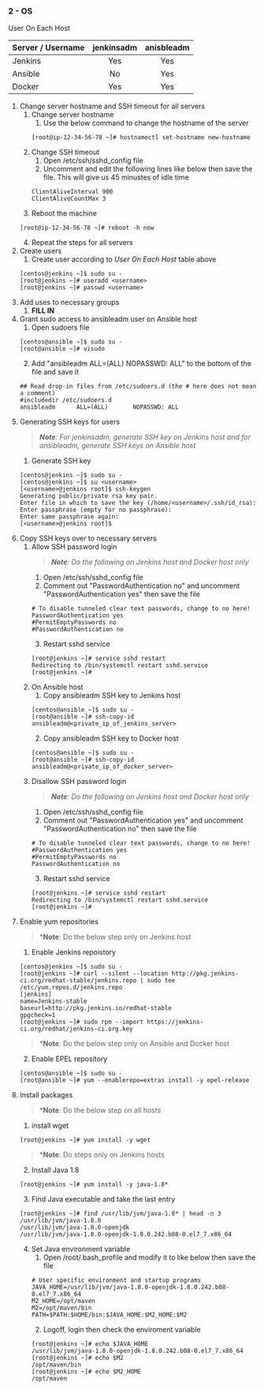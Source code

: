 ### 2 - OS

User On Each Host

| Server / Username | jenkinsadm | anisbleadm |
|-------------------|:----------:|:----------:|
| Jenkins           |     Yes    |     Yes    |
| Ansible           |     No     |     Yes    |
| Docker            |     Yes    |     Yes    |


1. Change server hostname and SSH timeout for all servers
    1. Change server hostname
        1. Use the below command to change the hostname of the server
        ```
        [root@ip-12-34-56-78 ~]# hostnamectl set-hostname new-hostname
        ```
    2. Change SSH timeout
        1. Open /etc/ssh/sshd_config file
        2. Uncomment and edit the following lines like below then save the file. This will give us 45 minustes of idle time
        ```
        ClientAliveInterval 900
        ClientAliveCountMax 3
        ```
    3. Reboot the machine
    ```
    [root@ip-12-34-56-78 ~]# reboot -h now
    ```
    4. Repeat the steps for all servers
2. Create users
    1. Create user according to *User On Each Host* table above
    ```
    [centos@jenkins ~]$ sudo su -
    [root@jenkins ~]# useradd <username>
    [root@jenkins ~]# passwd <username>
    ```
3. Add uses to necessary groups
    1. **FILL IN**
4. Grant sudo access to ansibleadm user on Ansible host
    1. Open sudoers file
    ```
    [centos@ansible ~]$ sudo su -
    [root@ansible ~]# visudo
    ```
    2. Add "ansibleadm      ALL=(ALL)       NOPASSWD: ALL" to the bottom of the file and save it
    ```
    ## Read drop-in files from /etc/sudoers.d (the # here does not mean a comment)
    #includedir /etc/sudoers.d
    ansibleadm      ALL=(ALL)       NOPASSWD: ALL
    ```
5. Generating SSH keys for users
    > ***Note**: For jenkinsadm, generate SSH key on Jenkins host and for ansibleadm, generate SSH keys on Ansible host*
    1. Generate SSH key
    ```
    [centos@jenkins ~]$ sudo su -
    [centos@jenkins ~]$ su <username>
    [<username>@jenkins root]$ ssh-keygen
    Generating public/private rsa key pair.
    Enter file in which to save the key (/home/<username>/.ssh/id_rsa):
    Enter passphrase (empty for no passphrase):
    Enter same passphrase again:
    [<username>@jenkins root]$
    ```
6. Copy SSH keys over to necessary servers
    1. Allow SSH password login
        > ***Note**: Do the following on Jenkins host and Docker host only*
        1. Open /etc/ssh/sshd_config file
        2. Comment out "PasswordAuthentication no" and uncomment "PasswordAuthentication yes" then save the file
        ```
        # To disable tunneled clear text passwords, change to no here!
        PasswordAuthentication yes
        #PermitEmptyPasswords no
        #PasswordAuthentication no
        ```
        3. Restart sshd service
        ```
        [root@jenkins ~]# service sshd restart
        Redirecting to /bin/systemctl restart sshd.service
        [root@jenkins ~]#
        ``` 
    2. On Ansible host
        1. Copy ansibleadm SSH key to Jenkins host
        ```
        [centos@ansible ~]$ sudo su -
        [root@ansible ~]# ssh-copy-id ansibleadm@<private_ip_of_jenkins_server>
        ```
        2. Copy ansibleadm SSH key to Docker host
        ```
        [centos@ansible ~]$ sudo su -
        [root@ansible ~]# ssh-copy-id ansibleadm@<private_ip_of_docker_server>
        ```
    3. Disallow SSH password login
        > ***Note**: Do the following on Jenkins host and Docker host only*
        1. Open /etc/ssh/sshd_config file
        2. Comment out "PasswordAuthentication yes" and uncomment "PasswordAuthentication no" then save the file
        ```
        # To disable tunneled clear text passwords, change to no here!
        #PasswordAuthentication yes
        #PermitEmptyPasswords no
        PasswordAuthentication no
        ```
        3. Restart sshd service
        ```
        [root@jenkins ~]# service sshd restart
        Redirecting to /bin/systemctl restart sshd.service
        [root@jenkins ~]#
        ``` 
7. Enable yum repositories
    > ***Note**: Do the below step only on Jenkins host
    1. Enable Jenkins repoistory
    ```
    [centos@jenkins ~]$ sudo su -
    [root@jenkins ~]# curl --silent --location http://pkg.jenkins-ci.org/redhat-stable/jenkins.repo | sudo tee /etc/yum.repos.d/jenkins.repo
    [jenkins]
    name=Jenkins-stable
    baseurl=http://pkg.jenkins.io/redhat-stable
    gpgcheck=1
    [root@jenkins ~]# sudo rpm --import https://jenkins-ci.org/redhat/jenkins-ci.org.key
    ```
    > ***Note**: Do the below step only on Ansible and Docker host
    2. Enable EPEL repository
    ```
    [centos@ansible ~]$ sudo su -
    [root@ansible ~]# yum --enablerepo=extras install -y epel-release
    ```
8. Install packages
    > ***Note**: Do the below step on all hosts
    1. install wget
    ```
    [root@jenkins ~]# yum install -y wget
    ```
    > ***Note**: Do steps only on Jenkins hosts
    2. Install Java 1.8
    ```
    [root@jenkins ~]# yum install -y java-1.8*
    ```
    3. Find Java executable and take the last entry
    ```
    [root@jenkins ~]# find /usr/lib/jvm/java-1.8* | head -n 3
    /usr/lib/jvm/java-1.8.0
    /usr/lib/jvm/java-1.8.0-openjdk
    /usr/lib/jvm/java-1.8.0-openjdk-1.8.0.242.b08-0.el7_7.x86_64
    ```
    4. Set Java environment variable
        1. Open /root/.bash_profile and modify it to like below then save the file
        ```
        # User specific environment and startup programs
        JAVA_HOME=/usr/lib/jvm/java-1.8.0-openjdk-1.8.0.242.b08-0.el7_7.x86_64
        M2_HOME=/opt/maven
        M2=/opt/maven/bin
        PATH=$PATH:$HOME/bin:$JAVA_HOME:$M2_HOME:$M2
        ```
        2. Logoff, login then check the enviroment variable
        ```
        [root@jenkins ~]# echo $JAVA_HOME
        /usr/lib/jvm/java-1.8.0-openjdk-1.8.0.242.b08-0.el7_7.x86_64
        [root@jenkins ~]# echo $M2
        /opt/maven/bin
        [root@jenkins ~]# echo $M2_HOME
        /opt/maven
        ```
